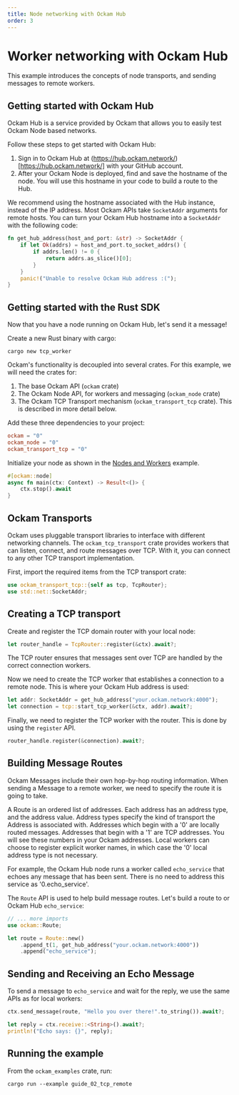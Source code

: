 ```yaml
---
title: Node networking with Ockam Hub
order: 3
---
```


# Worker networking with Ockam Hub

This example introduces the concepts of node transports, and sending messages to remote workers.

## Getting started with Ockam Hub

Ockam Hub is a service provided by Ockam that allows you to easily test Ockam Node based networks.

Follow these steps to get started with Ockam Hub:

1. Sign in to Ockam Hub at (https://hub.ockam.network/)[https://hub.ockam.network/] with your GitHub account.
2. After your Ockam Node is deployed, find and save the hostname of the node. You will use this hostname in your code to
   build a route to the Hub.

We recommend using the hostname associated with the Hub instance, instead of the IP address. Most Ockam APIs take `SocketAddr`
arguments for remote hosts. You can turn your Ockam Hub hostname into a `SocketAddr` with the following code:

```rust
fn get_hub_address(host_and_port: &str) -> SocketAddr {
    if let Ok(addrs) = host_and_port.to_socket_addrs() {
        if addrs.len() != 0 {
            return addrs.as_slice()[0];
        }
    }
    panic!("Unable to resolve Ockam Hub address :(");
}
```

## Getting started with the Rust SDK

Now that you have a node running on Ockam Hub, let's send it a message!

Create a new Rust binary with cargo:

```shell
cargo new tcp_worker
```

Ockam's functionality is decoupled into several crates. For this example, we will need the crates for:

1. The base Ockam API (`ockam` crate)
1. The Ockam Node API, for workers and messaging (`ockam_node` crate)
1. The Ockam TCP Transport mechanism (`ockam_transport_tcp` crate). This is described in more detail below.

Add these three dependencies to your project:

```toml
ockam = "0"
ockam_node = "0"
ockam_transport_tcp = "0"
```

Initialize your node as shown in the [Nodes and Workers](/learn/how-to-guides/rust-sdk-code-examples/nodes-and-workers) example.

```rust
#[ockam::node]
async fn main(ctx: Context) -> Result<()> {
    ctx.stop().await
}
```

## Ockam Transports

Ockam uses pluggable transport libraries to interface with different networking channels. The `ockam_tcp_transport`
crate provides workers that can listen, connect, and route messages over TCP. With it, you can connect to any other TCP transport
implementation.

First, import the required items from the TCP transport crate:

```rust
use ockam_transport_tcp::{self as tcp, TcpRouter};
use std::net::SocketAddr;
```

## Creating a TCP transport

Create and register the TCP domain router with your local node:

```rust
let router_handle = TcpRouter::register(&ctx).await?;
```

The TCP router ensures that messages sent over TCP are handled by the correct connection workers.

Now we need to create the TCP worker that establishes a connection to a remote node. This is where your Ockam Hub address
is used:

```rust
let addr: SocketAddr = get_hub_address("your.ockam.network:4000");
let connection = tcp::start_tcp_worker(&ctx, addr).await?;
```

Finally, we need to register the TCP worker with the router. This is done by using the `register` API.

```rust
router_handle.register(&connection).await?;
```

## Building Message Routes

Ockam Messages include their own hop-by-hop routing information. When sending a Message to a remote worker, we need to
specify the route it is going to take.

A Route is an ordered list of addresses. Each address has an address type, and the address value. Address types specify
the kind of transport the Address is associated with. Addresses which begin with a '0' are locally routed messages.
Addresses that begin with a '1' are TCP addresses. You will see these numbers in your Ockam addresses. Local workers
can choose to register explicit worker names, in which case the '0' local address type is not necessary.

For example, the Ockam Hub node runs a worker called `echo_service` that echoes any message that has been sent. There is
no need to address this service as '0.echo_service'.

The `Route` API is used to help build message routes. Let's build a route to or Ockam Hub `echo_service`:

```rust
// ... more imports
use ockam::Route;

let route = Route::new()
    .append_t(1, get_hub_address("your.ockam.network:4000"))
    .append("echo_service");
```

## Sending and Receiving an Echo Message

To send a message to `echo_service` and wait for the reply, we use the same APIs as for local workers:

```rust
ctx.send_message(route, "Hello you over there!".to_string()).await?;

let reply = ctx.receive::<String>().await?;
println!("Echo says: {}", reply);
```

## Running the example

From the `ockam_examples` crate, run:

```shell
cargo run --example guide_02_tcp_remote
```
